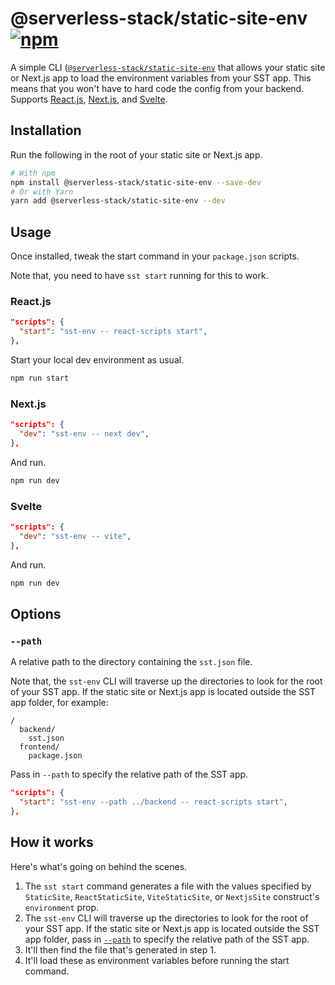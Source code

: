 # @serverless-stack/static-site-env [![npm](https://img.shields.io/npm/v/@serverless-stack/static-site-env.svg?style=flat-square)](https://www.npmjs.com/package/@serverless-stack/static-site-env)

A simple CLI ([`@serverless-stack/static-site-env`](https://www.npmjs.com/package/@serverless-stack/static-site-env) that allows your static site or Next.js app to load the environment variables from your SST app. This means that you won't have to hard code the config from your backend. Supports [React.js](https://docs.serverless-stack.com/constructs/ReactStaticSite#configuring-environment-variables), [Next.js](https://docs.serverless-stack.com/constructs/NextjsSite#configuring-environment-variables), and [Svelte](https://docs.serverless-stack.com/constructs/StaticSite#creating-a-svelte-site).

## Installation

Run the following in the root of your static site or Next.js app.

```bash
# With npm
npm install @serverless-stack/static-site-env --save-dev
# Or with Yarn
yarn add @serverless-stack/static-site-env --dev
```

## Usage

Once installed, tweak the start command in your `package.json` scripts.

Note that, you need to have `sst start` running for this to work.

### React.js

```json title="package.json" {2}
"scripts": {
  "start": "sst-env -- react-scripts start",
},
```

Start your local dev environment as usual.

```bash
npm run start
```

### Next.js

```json title="package.json" {2}
"scripts": {
  "dev": "sst-env -- next dev",
},
```

And run.

```bash
npm run dev
```

### Svelte

```json title="package.json" {2}
"scripts": {
  "dev": "sst-env -- vite",
},
```

And run.

```bash
npm run dev
```

## Options

### `--path`

A relative path to the directory containing the `sst.json` file.

Note that, the `sst-env` CLI will traverse up the directories to look for the root of your SST app. If the static site or Next.js app is located outside the SST app folder, for example:

```
/
  backend/
    sst.json
  frontend/
    package.json
```

Pass in `--path` to specify the relative path of the SST app.

```json title="package.json" {2}
"scripts": {
  "start": "sst-env --path ../backend -- react-scripts start",
},
```

## How it works

Here's what's going on behind the scenes.

1. The `sst start` command generates a file with the values specified by `StaticSite`, `ReactStaticSite`, `ViteStaticSite`, or `NextjsSite` construct's `environment` prop.
2. The `sst-env` CLI will traverse up the directories to look for the root of your SST app. If the static site or Next.js app is located outside the SST app folder, pass in [`--path`](#--path) to specify the relative path of the SST app.
3. It'll then find the file that's generated in step 1.
4. It'll load these as environment variables before running the start command.
